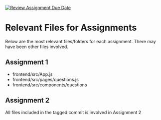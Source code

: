 [![Review Assignment Due Date](https://classroom.github.com/assets/deadline-readme-button-24ddc0f5d75046c5622901739e7c5dd533143b0c8e959d652212380cedb1ea36.svg)](https://classroom.github.com/a/6BOvYMwN)
# Relevant Files for Assignments
Below are the most relevant files/folders for each assignment. There may have been other files involved.
## Assignment 1
- frontend/src/App.js
- frontend/src/pages/questions.js
- frontend/src/components/questions

## Assignment 2
All files included in the tagged commit is involved in Assignment 2